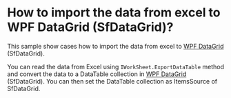 # How to import the data from excel to WPF DataGrid (SfDataGrid)?

This sample show cases how to import the data from excel to [WPF DataGrid](https://www.syncfusion.com/wpf-controls/datagrid) (SfDataGrid).

You can read the data from Excel using `IWorkSheet.ExportDataTable` method and convert the data to a DataTable collection in [WPF DataGrid](https://www.syncfusion.com/wpf-controls/datagrid) (SfDataGrid). You can then set the DataTable collection as ItemsSource of SfDataGrid.